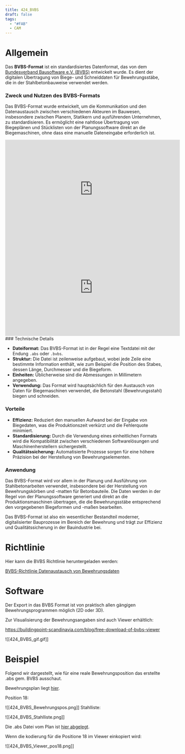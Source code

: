 ```yaml
---
title: 424_BVBS
draft: false
tags:
  - "#FAB"
  - CAM
---
```

 
# Allgemein

Das **BVBS-Format** ist ein standardisiertes Datenformat, das von dem [Bundesverband Bausoftware e.V. (BVBS)](https://www.bvbs.de/) entwickelt wurde. Es dient der digitalen Übertragung von Biege- und Schneiddaten für Bewehrungsstäbe, die in der Stahlbetonbauweise verwendet werden.

### Zweck und Nutzen des BVBS-Formats

Das BVBS-Format wurde entwickelt, um die Kommunikation und den Datenaustausch zwischen verschiedenen Akteuren im Bauwesen, insbesondere zwischen Planern, Statikern und ausführenden Unternehmen, zu standardisieren. Es ermöglicht eine nahtlose Übertragung von Biegeplänen und Stücklisten von der Planungssoftware direkt an die Biegemaschinen, ohne dass eine manuelle Dateneingabe erforderlich ist.

<iframe width="560" height="315" src="https://www.youtube.com/embed/llc576PmdUg?si=_VxAcB63eNycvJYy" title="YouTube video player" frameborder="0" allow="accelerometer; autoplay; clipboard-write; encrypted-media; gyroscope; picture-in-picture; web-share" referrerpolicy="strict-origin-when-cross-origin" allowfullscreen></iframe>


<iframe width="560" height="315" src="https://www.youtube.com/embed/tgY5XuqwYbs?si=IWRbyuRV0Zu47bKn" title="YouTube video player" frameborder="0" allow="accelerometer; autoplay; clipboard-write; encrypted-media; gyroscope; picture-in-picture; web-share" referrerpolicy="strict-origin-when-cross-origin" allowfullscreen></iframe>
### Technische Details

- **Dateiformat:** Das BVBS-Format ist in der Regel eine Textdatei mit der Endung `.abs` oder `.bvbs`.
- **Struktur:** Die Datei ist zeilenweise aufgebaut, wobei jede Zeile eine bestimmte Information enthält, wie zum Beispiel die Position des Stabes, dessen Länge, Durchmesser und die Biegeform.
- **Einheiten:** Üblicherweise sind die Abmessungen in Millimetern angegeben.
- **Verwendung:** Das Format wird hauptsächlich für den Austausch von Daten für Biegemaschinen verwendet, die Betonstahl (Bewehrungsstahl) biegen und schneiden.

### Vorteile

- **Effizienz:** Reduziert den manuellen Aufwand bei der Eingabe von Biegedaten, was die Produktionszeit verkürzt und die Fehlerquote minimiert.
- **Standardisierung:** Durch die Verwendung eines einheitlichen Formats wird die Kompatibilität zwischen verschiedenen Softwarelösungen und Maschinenherstellern sichergestellt.
- **Qualitätssicherung:** Automatisierte Prozesse sorgen für eine höhere Präzision bei der Herstellung von Bewehrungselementen.

### Anwendung

Das BVBS-Format wird vor allem in der Planung und Ausführung von Stahlbetonarbeiten verwendet, insbesondere bei der Herstellung von Bewehrungskörben und -matten für Betonbauteile. Die Daten werden in der Regel von der Planungssoftware generiert und direkt an die Produktionsmaschinen übertragen, die die Bewehrungsstäbe entsprechend den vorgegebenen Biegeformen und -maßen bearbeiten.

Das BVBS-Format ist also ein wesentlicher Bestandteil moderner, digitalisierter Bauprozesse im Bereich der Bewehrung und trägt zur Effizienz und Qualitätssicherung in der Bauindustrie bei.

# Richtlinie

Hier kann die BVBS Richtlinie heruntergeladen werden:

[BVBS-Richtlinie Datenaustausch von Bewehrungsdaten](https://www.bvbs.de/wp-content/uploads/2024/01/BVBS-Richtlinie-Austausch-von-Bewehrungsdaten-3.1-Dt_202100614.pdf)

# Software

Der Export in das BVBS Format ist von praktisch allen gängigen Bewehrungsprogrammen möglich (2D oder 3D).

Zur Visualisierung der Bewehrungsangaben sind auch Viewer erhältlich:

https://buildingpoint-scandinavia.com/blog/free-download-of-bvbs-viewer

![[424_BVBS_gif.gif]]


# Beispiel

Folgend wir dargestellt, wie für eine reale Bewehrungsposition das erstellte .abs gem. BVBS ausschaut.

Bewehrungsplan liegt [hier](https://github.com/AIztok/DiTWP_Data/blob/main/424/301702311-316-F0-510-10.033-FCD_%20Bewehrung%20Endquertr%C3%A4ger%20-%20RFB%20Villach.pdf).

Position 18:

![[424_BVBS_Bewehrungspos.png]]
Stahlliste:

![[424_BVBS_Stahlliste.png]]


Die .abs Datei vom Plan ist [hier abgelegt](https://github.com/AIztok/DiTWP_Data/blob/main/424/301702311-316-F0-510-10.033-FCD_%20Bewehrung%20Endquertr%C3%A4ger%20-%20RFB%20Villach.abs).

Wenn die kodierung für die Positione 18 im Viewer einkopiert wird:

![[424_BVBS_Viewer_pos18.png]]

